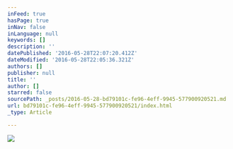 ```yaml
---
inFeed: true
hasPage: true
inNav: false
inLanguage: null
keywords: []
description: ''
datePublished: '2016-05-28T22:07:20.412Z'
dateModified: '2016-05-28T22:05:36.321Z'
authors: []
publisher: null
title: ''
author: []
starred: false
sourcePath: _posts/2016-05-28-bd79101c-fe96-4eff-9945-577900920521.md
url: bd79101c-fe96-4eff-9945-577900920521/index.html
_type: Article

---
```

![](https://the-grid-user-content.s3-us-west-2.amazonaws.com/605b6770-b4b3-47f2-8e85-b7b0db3a70ce.jpg)
